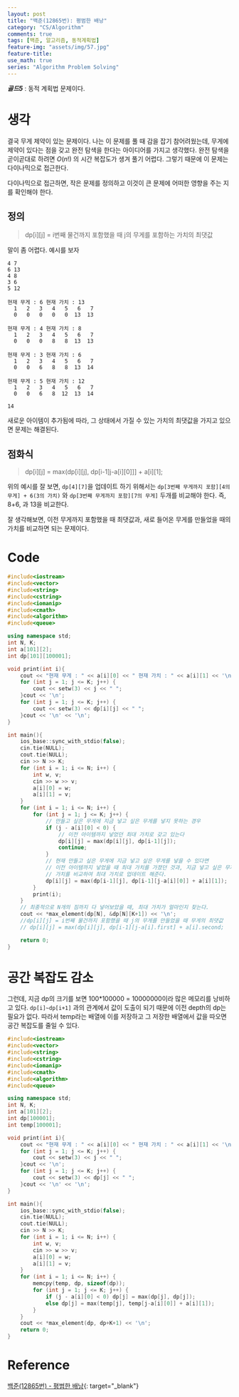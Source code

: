 ```yaml
---
layout: post
title: "백준(12865번): 평범한 배낭"
category: "CS/Algorithm"
comments: true
tags: [백준, 알고리즘, 동적계획법]
feature-img: "assets/img/57.jpg"
feature-title:
use_math: true
series: "Algorithm Problem Solving"
---
```


**_골드5_** : 동적 계획법 문제이다.

# 생각

결국 무게 제약이 있는 문제이다. 나는 이 문제를 풀 때 감을 잡기 참어려웠는데, 무게에 제약이 있다는 점을 갖고 완전 탐색을 한다는 아이디어를 가지고 생각했다. 완전 탐색을 곧이곧대로 하려면 $O(n!)$ 의 시간 복잡도가 생겨 풀기 어렵다. 그렇기 때문에 이 문제는 다이나믹으로 접근한다.

다이나믹으로 접근하면, 작은 문제를 정의하고 이것이 큰 문제에 어떠한 영향을 주는 지를 확인해야 한다.

## 정의

> dp[i][j] = i번째 물건까지 포함했을 때 j의 무게를 포함하는 가치의 최댓값

말이 좀 어렵다. 예시를 보자

```
4 7
6 13
4 8
3 6
5 12

현재 무게 : 6 현재 가치 : 13
  1   2   3   4   5   6   7
  0   0   0   0   0  13  13

현재 무게 : 4 현재 가치 : 8
  1   2   3   4   5   6   7
  0   0   0   8   8  13  13

현재 무게 : 3 현재 가치 : 6
  1   2   3   4   5   6   7
  0   0   6   8   8  13  14

현재 무게 : 5 현재 가치 : 12
  1   2   3   4   5   6   7
  0   0   6   8  12  13  14

14
```

새로운 아이템이 추가됨에 따라, 그 상태에서 가질 수 있는 가치의 최댓값을 가지고 있으면 문제는 해결된다.

## 점화식

> dp[i][j] = max(dp[i][j], dp[i-1]j-a[i][0]]] + a[i][1];

위의 예시를 잘 보면, `dp[4][7]`을 업데이트 하기 위해서는 `dp[3번째 무게까지 포함][4의 무게] + 6(3의 가치)` 와 `dp[3번째 무게까지 포함][7의 무게]` 두개를 비교해야 한다. 즉, 8+6, 과 13을 비교한다.

잘 생각해보면, 이전 무게까지 포함했을 때 최댓값과, 새로 들어온 무게를 만들었을 때의 가치를 비교하면 되는 문제이다.

# Code

```c++
#include<iostream>
#include<vector>
#include<string>
#include<cstring>
#include<iomanip>
#include<cmath>
#include<algorithm>
#include<queue>

using namespace std;
int N, K;
int a[101][2];
int dp[101][100001];

void print(int i){
    cout << "현재 무게 : " << a[i][0] << " 현재 가치 : " << a[i][1] << '\n';
    for (int j = 1; j <= K; j++) {
        cout << setw(3) << j << " ";
    }cout << '\n';
    for (int j = 1; j <= K; j++) {
        cout << setw(3) << dp[i][j] << " ";
    }cout << '\n' << '\n';
}

int main(){
    ios_base::sync_with_stdio(false);
    cin.tie(NULL);
    cout.tie(NULL);
    cin >> N >> K;
    for (int i = 1; i <= N; i++) {
        int w, v;
        cin >> w >> v;
        a[i][0] = w;
        a[i][1] = v;
    }
    for (int i = 1; i <= N; i++) {
        for (int j = 1; j <= K; j++) {
            // 만들고 싶은 무게에 지금 넣고 싶은 무게를 넣지 못하는 경우
            if (j - a[i][0] < 0) {
                // 이전 아이템까지 넣었던 최대 가치로 갖고 있는다
                dp[i][j] = max(dp[i][j], dp[i-1][j]);
                continue;
            }
            // 현재 만들고 싶은 무게에 지금 넣고 싶은 무게를 넣을 수 있다면
            // 이전 아이템까지 넣었을 때 최대 가치를 가졌던 것과, 지금 넣고 싶은 무게를 넣었을 때
            // 가치를 비교하여 최대 가치로 업데이트 해준다.
            dp[i][j] = max(dp[i-1][j], dp[i-1][j-a[i][0]] + a[i][1]);
        }
        print(i);
    }
    // 최종적으로 N개의 짐까지 다 넣어보았을 때, 최대 가치가 얼마인지 찾는다.
    cout << *max_element(dp[N], &dp[N][K+1]) << '\n';
    //dp[i][j] = i번째 물건까지 포함했을 때 j의 무게를 만들었을 때 무게의 최댓값
    // dp[i][j] = max(dp[i][j], dp[i-1][j-a[i].first] + a[i].second;

    return 0;
}
```

# 공간 복잡도 감소

그런데, 지금 dp의 크기를 보면 100\*100000 = 10000000이라 많은 메모리를 낭비하고 있다. `dp[i]~dp[i+1]` 과의 관계에서 값이 도출이 되기 때문에 이전 depth의 dp는 필요가 없다. 따라서 temp라는 배열에 이를 저장하고 그 저장한 배열에서 값을 따오면 공간 복잡도를 줄일 수 있다.

```c++
#include<iostream>
#include<vector>
#include<string>
#include<cstring>
#include<iomanip>
#include<cmath>
#include<algorithm>
#include<queue>

using namespace std;
int N, K;
int a[101][2];
int dp[100001];
int temp[100001];

void print(int i){
    cout << "현재 무게 : " << a[i][0] << " 현재 가치 : " << a[i][1] << '\n';
    for (int j = 1; j <= K; j++) {
        cout << setw(3) << j << " ";
    }cout << '\n';
    for (int j = 1; j <= K; j++) {
        cout << setw(3) << dp[j] << " ";
    }cout << '\n' << '\n';
}

int main(){
    ios_base::sync_with_stdio(false);
    cin.tie(NULL);
    cout.tie(NULL);
    cin >> N >> K;
    for (int i = 1; i <= N; i++) {
        int w, v;
        cin >> w >> v;
        a[i][0] = w;
        a[i][1] = v;
    }
    for (int i = 1; i <= N; i++) {
        memcpy(temp, dp, sizeof(dp));
        for (int j = 1; j <= K; j++) {
            if (j - a[i][0] < 0) dp[j] = max(dp[j], dp[j]);
            else dp[j] = max(temp[j], temp[j-a[i][0]] + a[i][1]);
        }
    }
    cout << *max_element(dp, dp+K+1) << '\n';
    return 0;
}
```

# Reference

[백준(12865번) - 평범한 배낭](https://www.acmicpc.net/problem/12865){: target="\_blank"}
